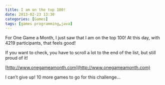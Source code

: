 ```yaml
---
title: I am on the top 100!
date: 2013-02-23 13:30
categories: [Games]
tags: [games programming,java]
---
```

For One Game a Month, I just saw that I am on the top 100! At this day, with 4219 participants, that feels good!

If you want to check, you have to scroll a lot to the end of the list, but still proud of it!

[http://www.onegameamonth.com](http://www.onegameamonth.com)

I can’t give up! 10 more games to go for this challenge…